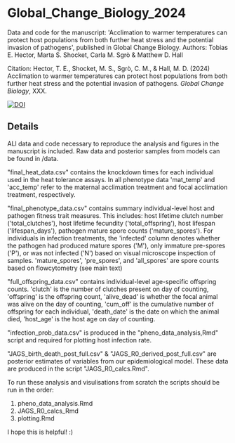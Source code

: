 # Global_Change_Biology_2024
Data and code for the manuscript: 'Acclimation to warmer temperatures can protect host populations from both further heat stress and the potential invasion of pathogens', published in Global Change Biology. Authors: Tobias E. Hector, Marta S. Shocket, Carla M. Sgrò &amp; Matthew D. Hall

Citation: Hector, T. E., Shocket, M. S., Sgrò, C. M., & Hall, M. D. (2024) Acclimation to warmer temperatures can protect host populations from both further heat stress and the potential invasion of pathogens. *Global Change Biology*, XXX.

[![DOI](https://zenodo.org/badge/790105956.svg)](https://zenodo.org/doi/10.5281/zenodo.11045834)

## Details

ALl data and code necessary to reproduce the analysis and figures in the manuscript is included. Raw data and posterior samples from models can be found in /data.

"final_heat_data.csv" contains the knockdown times for each individual used in the heat tolerance assays. In all phenotype data 'mat_temp' and 'acc_temp' refer to the maternal acclimation treatment and focal acclimation treatment, respectively. 

"final_phenotype_data.csv" contains summary individual-level host and pathogen fitness trait measures. This includes: host lifetime clutch number ('total_clutches'), host lifetime fecundity ('total_offspring'), host lifespan ('lifespan_days'), pathogen mature spore counts ('mature_spores'). For individuals in infection treatments, the 'infected' column denotes whether the pathogen had produced mature spores ('M'), only immature pre-spores ('P'), or was not infected ('N') based on visual microscope inspection of samples. 'mature_spores', 'pre_spores', and 'all_spores' are spore counts based on flowcytometry (see main text)

"full_offspring_data.csv" contains individual-level age-specific offspring counts. 'clutch' is the number of clutches present on day of counting, 'offspring' is the offspring count, 'alive_dead' is whether the focal animal was alive on the day of counting, 'cum_off' is the cumulative number of offspring for each individual, 'death_date' is the date on which the animal died, 'host_age' is the host age on day of counting.

"infection_prob_data.csv" is produced in the "pheno_data_analysis,Rmd" script and required for plotting host infection rate. 

"JAGS_birth_death_post_full.csv" & "JAGS_R0_derived_post_full.csv" are posterior estimates of variables from our epidemiological model. These data are produced in the script "JAGS_R0_calcs.Rmd". 

To run these analysis and visulisations from scratch the scripts should be run in the order:

1. pheno_data_analysis.Rmd
2. JAGS_R0_calcs_Rmd
3. plotting.Rmd

I hope this is helpful! :)

